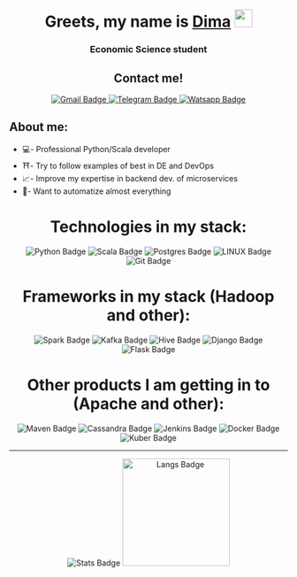 <h1 align="center">Greets, my name is <a href="https://github.com/ShirshovDIM" target="_blank">Dima</a> 
<img src="https://github.com/blackcater/blackcater/raw/main/images/Hi.gif" height="32"/></h1>

<h3 align="center">Economic Science student</h3>

<h2 align="center">Contact me!</h2>
<div id="badges" align="center">
  <a href="mailto:dimensionkernel@gmail.com">
    <img src="https://img.shields.io/badge/Gmail-D14836?style=for-the-badge&logo=gmail&logoColor=white" alt="Gmail Badge"/>
  </a>
  <a href="https://t.me/DIMensionKER">
    <img src="https://img.shields.io/badge/Telegram-2CA5E0?style=for-the-badge&logo=telegram&logoColor=white" alt="Telegram Badge"/>
  </a>
  <a href="https://wa.me/79131516612?text=%D0%9F%D1%80%D0%B8%D0%B2%D0%B5%D1%82!%20%F0%9F%91%8B">
    <img src="https://img.shields.io/badge/WhatsApp-25D366?style=for-the-badge&logo=whatsapp&logoColor=white" alt="Watsapp Badge"/>
  </a>
</div>

## About me:

* 💻- Professional Python/Scala developer
* ⛩️- Try to follow examples of best in DE and DevOps
* 📈- Improve my expertise in backend dev. of microservices
* 🤖- Want to automatize almost everything

<h1 align="center">Technologies in my stack:</h1> 

<div id="badges" align="center">
  <img src="https://img.shields.io/badge/python-3670A0?style=for-the-badge&logo=python&logoColor=ffdd54" alt="Python Badge"/>
  <img src="https://img.shields.io/badge/scala-%23DC322F.svg?style=for-the-badge&logo=scala&logoColor=white" alt="Scala Badge">
  <img src="https://img.shields.io/badge/postgres-%23316192.svg?style=for-the-badge&logo=postgresql&logoColor=white" alt="Postgres Badge"/>
  <img src="https://img.shields.io/badge/Linux-FCC624?style=for-the-badge&logo=linux&logoColor=black" alt="LINUX Badge">
  <img src="https://img.shields.io/badge/git-%23F05033.svg?style=for-the-badge&logo=git&logoColor=white" alt="Git Badge"/>
</div>

<h1 align="center">Frameworks in my stack (Hadoop and other):</h1> 

<div id="badges" align="center">
  <img src="https://img.shields.io/badge/Apache%20Spark-FDEE21?style=flat-square&logo=apachespark&logoColor=black" alt="Spark Badge"/>
  <img src="https://img.shields.io/badge/Apache%20Kafka-000?style=for-the-badge&logo=apachekafka" alt="Kafka Badge"/>
  <img src="https://img.shields.io/badge/Apache%20Hive-FDEE21?style=for-the-badge&logo=apachehive&logoColor=black" alt="Hive Badge"/>
  <img src="https://img.shields.io/badge/DJANGO-REST-ff1709?style=for-the-badge&logo=django&logoColor=white&color=ff1709&labelColor=gray" alt="Django Badge"/>
  <img src="  https://img.shields.io/badge/flask-%23000.svg?style=for-the-badge&logo=flask&logoColor=white" alt="Flask Badge"/>
</div>

<h1 align="center">Other products I am getting in to (Apache and other):</h1> 

<div id="badges" align="center">
  <img src="https://img.shields.io/badge/Apache%20Maven-C71A36?style=for-the-badge&logo=Apache%20Maven&logoColor=white" alt="Maven Badge"/>
  <img src="https://img.shields.io/badge/cassandra-%231287B1.svg?style=for-the-badge&logo=apache-cassandra&logoColor=white" alt="Cassandra Badge"/>
  <img src="https://img.shields.io/badge/jenkins-%232C5263.svg?style=for-the-badge&logo=jenkins&logoColor=white" alt="Jenkins Badge"/>
  <img src="https://img.shields.io/badge/docker-%230db7ed.svg?style=for-the-badge&logo=docker&logoColor=white" alt="Docker Badge"/>
  <img src="https://img.shields.io/badge/kubernetes-%23326ce5.svg?style=for-the-badge&logo=kubernetes&logoColor=white" alt="Kuber Badge"/>
</div>

------

<div id="badges" align="center">
  <img src="https://github-readme-stats.vercel.app/api?username=ShirshovDIM&show_icons=true&include_all_commits=true" alt="Stats Badge"/>
  <img src="https://github-readme-stats.vercel.app/api/top-langs/?username=ShirshovDIM&layout=compact" alt="Langs Badge" height="194"/>
</div>
